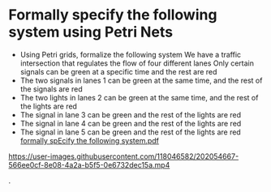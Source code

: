 
# Formally specify the following system using Petri Nets
- Using Petri grids, formalize the following system
 We have a traffic intersection that regulates the flow of four different lanes
 Only certain signals can be green at a specific time and the rest are red
- The two signals in lanes 1 can be green at the same time, and the rest of the signals are red
- The two lights in lanes 2 can be green at the same time, and the rest of the lights are red
- The signal in lane 3 can be green and the rest of the lights are red
- The signal in lane 4 can be green and the rest of the lights are red
- The signal in lane 5 can be green and the rest of the lights are red
[formally spEcify the following system.pdf](https://github.com/psau-edu-sa/se3131-practical-project-rdr/files/10017098/formally.spEcify.the.following.system.pdf)


https://user-images.githubusercontent.com/118046582/202054667-566ee0cf-8e08-4a2a-b5f5-0e6732dec15a.mp4

.
